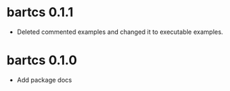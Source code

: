 # bartcs 0.1.1

* Deleted commented examples and changed it to executable examples.

# bartcs 0.1.0

* Add package docs
